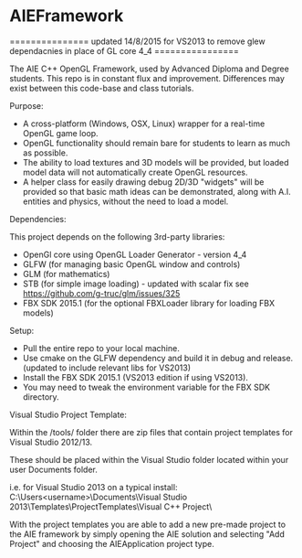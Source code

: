 AIEFramework
============
=============== updated 14/8/2015 for VS2013 to remove glew dependacnies in place of GL core 4_4 ================

The AIE C++ OpenGL Framework, used by Advanced Diploma and Degree students. This repo is in constant flux and improvement. Differences may exist between this code-base and class tutorials.

Purpose:

  - A cross-platform (Windows, OSX, Linux) wrapper for a real-time OpenGL game loop.
  - OpenGL functionality should remain bare for students to learn as much as possible.
  - The ability to load textures and 3D models will be provided, but loaded model data will
    not automatically create OpenGL resources.
  - A helper class for easily drawing debug 2D/3D "widgets" will be provided so that basic 
    math ideas can be demonstrated, along with A.I. entities and physics, without the need to 
    load a model.

Dependencies:

  This project depends on the following 3rd-party libraries:

  - OpenGl core using OpenGL Loader Generator - version 4_4
  - GLFW (for managing basic OpenGL window and controls)
  - GLM (for mathematics)
  - STB (for simple image loading) - updated with scalar fix see https://github.com/g-truc/glm/issues/325
  - FBX SDK 2015.1 (for the optional FBXLoader library for loading FBX models)
 
Setup:

  - Pull the entire repo to your local machine.
  - Use cmake on the GLFW dependency and build it in debug and release. (updated to include relevant libs for VS2013)
  - Install the FBX SDK 2015.1 (VS2013 edition if using VS2013).
  - You may need to tweak the environment variable for the FBX SDK directory.

Visual Studio Project Template:

  Within the /tools/ folder there are zip files that contain project templates for Visual Studio 2012/13.
  
  These should be placed within the Visual Studio folder located within your user Documents folder.
  
  i.e. for Visual Studio 2013 on a typical install:
    C:\Users\<username>\Documents\Visual Studio 2013\Templates\ProjectTemplates\Visual C++ Project\
    
  With the project templates you are able to add a new pre-made project to the AIE framework by simply opening the AIE solution and selecting "Add Project" and choosing the AIEApplication project type.

